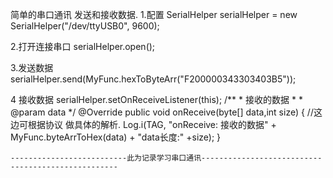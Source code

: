   简单的串口通讯 发送和接收数据.
1.配置 SerialHelper serialHelper = new SerialHelper("/dev/ttyUSB0", 9600);

2.打开连接串口 serialHelper.open();

3.发送数据 serialHelper.send(MyFunc.hexToByteArr("F200000343303403B5"));

4 接收数据 serialHelper.setOnReceiveListener(this);
/**
     * 接收的数据
     *
     * @param data
     */
    @Override
    public void onReceive(byte[] data,int size) {
        //这边可根据协议 做具体的解析.
        Log.i(TAG, "onReceive: 接收的数据" + MyFunc.byteArrToHex(data) + "data长度:" +size);
    }
    
    
    
    
    --------------------------此为记录学习串口通讯---------------------------------------------------
